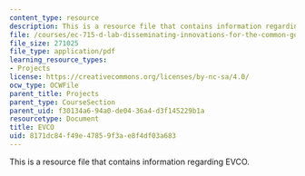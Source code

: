 ```yaml
---
content_type: resource
description: This is a resource file that contains information regarding EVCO.
file: /courses/ec-715-d-lab-disseminating-innovations-for-the-common-good-spring-2007/8171dc84f49e47859f3ae8f4df03a683_MITEC_715S07_evco.pdf
file_size: 271025
file_type: application/pdf
learning_resource_types:
- Projects
license: https://creativecommons.org/licenses/by-nc-sa/4.0/
ocw_type: OCWFile
parent_title: Projects
parent_type: CourseSection
parent_uid: f30134a6-94a0-de04-36a4-d3f145229b1a
resourcetype: Document
title: EVCO
uid: 8171dc84-f49e-4785-9f3a-e8f4df03a683
---
```

This is a resource file that contains information regarding EVCO.